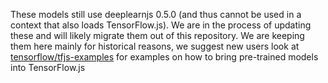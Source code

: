These models still use deeplearnjs 0.5.0 (and thus cannot be used in a context that also loads TensorFlow.js). We are in the process of updating these and will likely migrate them out of this repository. We are keeping them here mainly for historical reasons, we suggest new users look at [tensorflow/tfjs-examples](https://github.com/tensorflow/tfjs-examples) for examples on how to bring pre-trained models into TensorFlow.js

